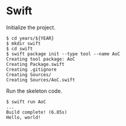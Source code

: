 # Swift

Initialize the project.

```shell
$ cd years/${YEAR}
$ mkdir swift
$ cd swift
$ swift package init --type tool --name AoC
Creating tool package: AoC
Creating Package.swift
Creating .gitignore
Creating Sources/
Creating Sources/AoC.swift
```

Run the skeleton code.

```shell
$ swift run AoC
...
Build complete! (6.85s)
Hello, world!
```

